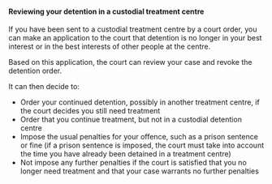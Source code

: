 ####  **Reviewing your detention in a custodial treatment centre**

If you have been sent to a custodial treatment centre by a court order, you
can make an application to the court that detention is no longer in your best
interest or in the best interests of other people at the centre.

Based on this application, the court can review your case and revoke the
detention order.

It can then decide to:

  * Order your continued detention, possibly in another treatment centre, if the court decides you still need treatment 
  * Order that you continue treatment, but not in a custodial detention centre 
  * Impose the usual penalties for your offence, such as a prison sentence or fine (if a prison sentence is imposed, the court must take into account the time you have already been detained in a treatment centre) 
  * Not impose any further penalties if the court is satisfied that you no longer need treatment and that your case warrants no further penalties 
